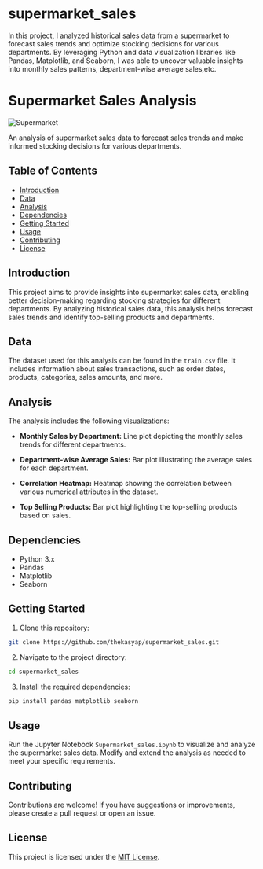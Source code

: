 # supermarket_sales
In this project, I analyzed historical sales data from a supermarket to forecast sales trends and optimize stocking decisions for various departments. By leveraging Python and data visualization libraries like Pandas, Matplotlib, and Seaborn, I was able to uncover valuable insights into monthly sales patterns, department-wise average sales,etc.



# Supermarket Sales Analysis

![Supermarket](https://github.com/thekasyap/supermarket_sales/assets/113460291/d8b8b3b0-2282-416a-a22a-33169eefd272)


An analysis of supermarket sales data to forecast sales trends and make informed stocking decisions for various departments.

## Table of Contents

- [Introduction](#introduction)
- [Data](#data)
- [Analysis](#analysis)
- [Dependencies](#dependencies)
- [Getting Started](#getting-started)
- [Usage](#usage)
- [Contributing](#contributing)
- [License](#license)

## Introduction

This project aims to provide insights into supermarket sales data, enabling better decision-making regarding stocking strategies for different departments. By analyzing historical sales data, this analysis helps forecast sales trends and identify top-selling products and departments.

## Data

The dataset used for this analysis can be found in the `train.csv` file. It includes information about sales transactions, such as order dates, products, categories, sales amounts, and more.

## Analysis

The analysis includes the following visualizations:

- **Monthly Sales by Department:** Line plot depicting the monthly sales trends for different departments.

- **Department-wise Average Sales:** Bar plot illustrating the average sales for each department.

- **Correlation Heatmap:** Heatmap showing the correlation between various numerical attributes in the dataset.

- **Top Selling Products:** Bar plot highlighting the top-selling products based on sales.

## Dependencies

- Python 3.x
- Pandas
- Matplotlib
- Seaborn

## Getting Started

1. Clone this repository:

```bash
git clone https://github.com/thekasyap/supermarket_sales.git
```

2. Navigate to the project directory:

```bash
cd supermarket_sales
```

3. Install the required dependencies:

```bash
pip install pandas matplotlib seaborn
```

## Usage

Run the Jupyter Notebook `Supermarket_sales.ipynb` to visualize and analyze the supermarket sales data. Modify and extend the analysis as needed to meet your specific requirements.

## Contributing

Contributions are welcome! If you have suggestions or improvements, please create a pull request or open an issue.

## License

This project is licensed under the [MIT License](LICENSE).
